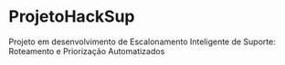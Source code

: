 # ProjetoHackSup
Projeto em desenvolvimento de Escalonamento Inteligente de Suporte: Roteamento e Priorização Automatizados

